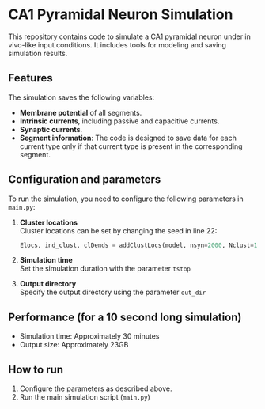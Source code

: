 # CA1 Pyramidal Neuron Simulation

This repository contains code to simulate a CA1 pyramidal neuron under in vivo-like input conditions. It includes tools for modeling and saving simulation results.

## Features
The simulation saves the following variables:
- **Membrane potential** of all segments.
- **Intrinsic currents**, including passive and capacitive currents.
- **Synaptic currents**.
- **Segment information**: The code is designed to save data for each current type only if that current type is present in the corresponding segment.

## Configuration and parameters
To run the simulation, you need to configure the following parameters in `main.py`:

1. **Cluster locations**  
   Cluster locations can be set by changing the seed in line 22:
   ```python
   Elocs, ind_clust, clDends = addClustLocs(model, nsyn=2000, Nclust=12, Ncell_per_clust=20, seed=30, midle=True, clocs=[], Lmin=60)
   ```
2. **Simulation time**  
   Set the simulation duration with the parameter ```tstop```
   
3. **Output directory**  
   Specify the output directory using the parameter ```out_dir```

## Performance (for a 10 second long simulation)
- Simulation time: Approximately 30 minutes
- Output size: Approximately 23GB

## How to run
1. Configure the parameters as described above.
2. Run the main simulation script (```main.py```)
   
   
